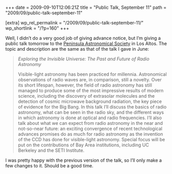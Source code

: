 +++
date = 2009-09-10T12:06:21Z
title = "Public Talk, September 11"
path = "2009/09/public-talk-september-11"

[extra]
wp_rel_permalink = "/2009/09/public-talk-september-11/"
wp_shortlink = "/?p=160"
+++

Well, I didn’t do a very good job of giving advance notice, but I’m giving a
public talk tomorrow to the
[Peninsula Astronomical Society](http://www.pastro.org/) in Los Altos. The
topic and description are the same as that of the talk I gave in June:

> *Exploring the Invisible Universe: The Past and Future of Radio Astronomy*
>
> Visible-light astronomy has been practiced for millennia. Astronomical
> observations of radio waves are, in comparison, still a novelty. Over its
> short lifespan, however, the field of radio astronomy has still managed to
> produce some of the most impressive results of modern science, including the
> discovery of extrasolar molecules and the detection of cosmic microwave
> background radiation, the key piece of evidence for the Big Bang. In this
> talk I’ll discuss the basics of radio astronomy, what can be seen in the
> radio sky, and the different ways in which astronomy is done at optical and
> radio frequencies. I’ll also talk about what we can expect from radio
> astronomy in the near and not-so-near future: an exciting convergence of
> recent technological advances promises do as much for radio astronomy as the
> invention of the CCD has done for visible-light astronomy. Special focus
> will be put on the contributions of Bay Area institutions, including UC
> Berkeley and the SETI Institute.

I was pretty happy with the previous version of the talk, so I’ll only make a
few changes to it. Should be a good time.
